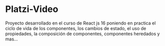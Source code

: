 # Platzi-Video

Proyecto desarrollado en el curso de React js 16 poniendo en practica el ciclo de vida de los componentes, los cambios de estado, el uso de propiedades, la composición de componentes, componentes heredados y mas...


